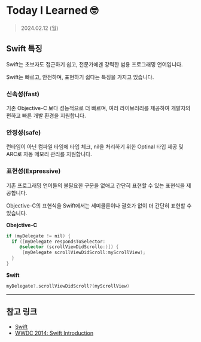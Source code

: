 # Today I Learned 🤓

> 2024.02.12 (월)

## Swift 특징

Swift는 초보자도 접근하기 쉽고, 전문가에겐 강력한 범용 프로그래밍 언어입니다.

Swift는 빠르고, 안전하며, 표현하기 쉽다는 특징을 가지고 있습니다.

### 신속성(fast)

기존 Objective-C 보다 성능적으로 더 빠르며, 여러 라이브러리를 제공하여 개발자의 편하고 빠른 개발 환경을 지원합니다.

### 안정성(safe)

런타임이 아닌 컴파일 타임에 타입 체크, nil을 처리하기 위한 Optinal 타입
제공 및 ARC로 자동 메모리 관리를 지원합니다.

### 표현성(Expressive)

기존 프로그래밍 언어들의 불필요한 구문을 없애고 간단히 표현할 수 있는 표현식을 제공합니다.

Objective-C의 표현식을 Swift에서는 세미콜론이나 괄호가 없이 더 간단히 표현할 수 있습니다.

**Obejctive-C**

```objectivec
if (myDelegate != nil) {
  if ([myDelegate respondsToSelector:
     @selector (scrollViewDidScrollo:)]) {
      [myDelegate scrollViewDidScroll:myScrollView);
  }
}
```

**Swift**

```swift
myDelegate?.scrollViewDidScroll?(myScrollView)
```

---
## 참고 링크
- [Swift](https://www.swift.org)
- [WWDC 2014: Swift Introduction](https://www.youtube.com/watch?v=MO7Ta0DvEWA)
